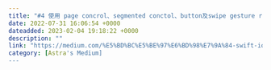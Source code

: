 ```yaml
---
title: "#4 使用 page concrol、segmented conctol、button及swipe gesture recognizer 更換專輯內容"
date: 2022-07-31 16:06:54 +0000
dateadded: 2023-02-04 19:18:22 +0000
description: ""
link: "https://medium.com/%E5%BD%BC%E5%BE%97%E6%BD%98%E7%9A%84-swift-ios-app-%E9%96%8B%E7%99%BC%E6%95%99%E5%AE%A4/4-%E4%BD%BF%E7%94%A8-page-concrol-segmented-conctol-button%E5%8F%8Aswipe-gesture-recognizer-%E6%9B%B4%E6%8F%9B%E5%B0%88%E8%BC%AF%E5%85%A7%E5%AE%B9-d4be11c6a59?source=rss-ebd4814c8620------2"
category: [Astra's Medium]
---
```

